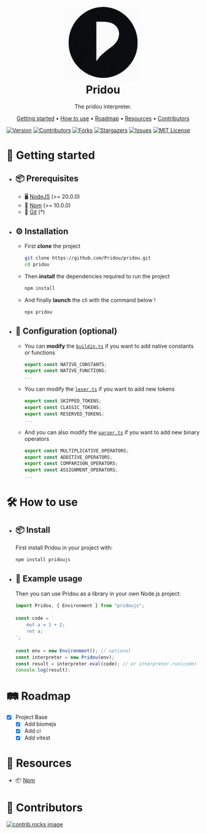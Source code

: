 <h1 align="center">
  <br>
  <a href="https://github.com/Pridou/pridou"><img src="./.github/assets/logo.png" width="200" alt="Pridou"></a>
  <br>
  Pridou
  <br>
</h1>

<p align="center">The pridou interpreter.</p>

<p align="center">
  <a href="#-getting-started">Getting started</a> •
  <a href="#%EF%B8%8F-how-to-use">How to use</a> •
  <a href="#%EF%B8%8F-roadmap">Roadmap</a> •
  <a href="#-resources">Resources</a> •
  <a href="#-contributors">Contributors</a>
</p>

[![Version][version-shield]][version-url]
[![Contributors][contributors-shield]][contributors-url]
[![Forks][forks-shield]][forks-url]
[![Stargazers][stars-shield]][stars-url]
[![Issues][issues-shield]][issues-url]
[![MIT License][license-shield]][license-url]

# 🚀 Getting started

-   ## 📦 Prerequisites

    -   🖥️ [NodeJS](https://nodejs.org/) (>= 20.0.0)
    -   🧩 [Npm](https://www.npmjs.com/) (>= 10.0.0)
    -   🐙 [Git](https://git-scm.com/) (\*)

-   ## ⚙️ Installation

    -   First **clone** the project

        ```bash
        git clone https://github.com/Pridou/pridou.git
        cd pridou
        ```

    -   Then **install** the dependencies required to run the project

        ```bash
        npm install
        ```

    -   And finally **launch** the cli with the command below !

        ```bash
        npx pridou
        ```

-   ## 🔧 Configuration (optional)

    -   You can **modify** the [`buildin.ts`](./src/config/builtin.ts) if you want to add native constants or functions

        ```ts
        export const NATIVE_CONSTANTS;
        export const NATIVE_FUNCTIONS;
        ...
        ```

    -  You can modify the [`lexer.ts`](./src/config/lexer.ts) if you want to add new tokens
        ```ts
        export const SKIPPED_TOKENS;
        export const CLASSIC_TOKENS;
        export const RESERVED_TOKENS;
        ...
        ```

    - And you can also modify the [`parser.ts`](./src/config/parser.ts) if you want to add new binary operators
        ```ts
        export const MULTIPLICATIVE_OPERATORS;
        export const ADDITIVE_OPERATORS;
        export const COMPARISON_OPERATORS;
        export const ASSIGNMENT_OPERATORS;
        ...
        ```

# 🛠️ How to use

- ## 📦 Install
    First install Pridou in your project with:

    ```bash
    npm install pridoujs
    ```

- ## 📝 Example usage
    Then you can use Pridou as a library in your own Node.js project:

    ```js
    import Pridou, { Environment } from "pridoujs";

    const code = `
        mut a = 1 + 2;
        ret a;
    `;

    const env = new Environment(); // optional
    const interpreter = new Pridou(env);
    const result = interpreter.eval(code); // or interpreter.run(code)
    console.log(result);
    ```

# 🛤️ Roadmap

-   [x] Project Base
    -   [x] Add biomejs
    -   [x] Add ci
    -   [x] Add vitest

# 📎 Resources

-   📦 [Npm](https://www.npmjs.com/package/pridoujs)

# 🤝 Contributors

<a href="https://github.com/Pridou/pridou/graphs/contributors">
  <img src="https://contrib.rocks/image?repo=Pridou/pridou" alt="contrib.rocks image" />
</a>

[version-shield]: https://img.shields.io/github/package-json/v/Pridou/pridou?style=for-the-badge
[version-url]: https://github.com/Pridou/pridou/releases/latest
[contributors-shield]: https://img.shields.io/github/contributors/Pridou/pridou.svg?style=for-the-badge
[contributors-url]: https://github.com/Pridou/pridou/graphs/contributors
[forks-shield]: https://img.shields.io/github/forks/Pridou/pridou.svg?style=for-the-badge
[forks-url]: https://github.com/Pridou/pridou/network/members
[stars-shield]: https://img.shields.io/github/stars/Pridou/pridou.svg?style=for-the-badge
[stars-url]: https://github.com/Pridou/pridou/stargazers
[issues-shield]: https://img.shields.io/github/issues/Pridou/pridou.svg?style=for-the-badge
[issues-url]: https://github.com/Pridou/pridou/issues
[license-shield]: https://img.shields.io/github/license/Pridou/pridou.svg?style=for-the-badge
[license-url]: https://github.com/Pridou/pridou/blob/main/LICENSE.txt
